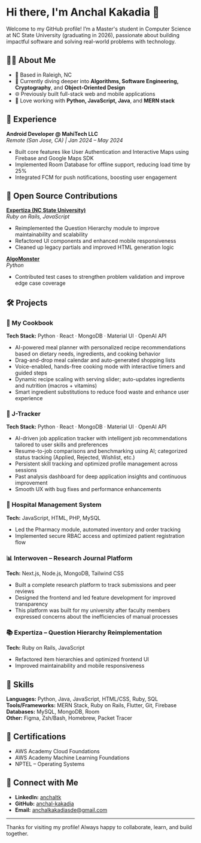 # Hi there, I'm Anchal Kakadia 👋

Welcome to my GitHub profile! I’m a Master's student in Computer Science at NC State University (graduating in 2026), passionate about building impactful software and solving real-world problems with technology.

## 👩‍💻 About Me

- 📍 Based in Raleigh, NC  
- 🧠 Currently diving deeper into **Algorithms, Software Engineering, Cryptography**, and **Object-Oriented Design**  
- 🌐 Previously built full-stack web and mobile applications  
- 🔧 Love working with **Python, JavaScript, Java**, and **MERN stack**

## 💼 Experience

**Android Developer @ MahiTech LLC**  
_Remote (San Jose, CA) | Jan 2024 – May 2024_

- Built core features like User Authentication and Interactive Maps using Firebase and Google Maps SDK  
- Implemented Room Database for offline support, reducing load time by 25%  
- Integrated FCM for push notifications, boosting user engagement

## 🧠 Open Source Contributions

**[Expertiza (NC State University)](https://github.com/expertiza/expertiza)**  
*Ruby on Rails, JavaScript*  
- Reimplemented the Question Hierarchy module to improve maintainability and scalability  
- Refactored UI components and enhanced mobile responsiveness  
- Cleaned up legacy partials and improved HTML generation logic

**[AlgoMonster](https://github.com/realAlgoMonster/contrib/issues?q=is%3Aissue%20state%3Aopen%20author%3Aanchal-kakadia)**  
*Python*  
- Contributed test cases to strengthen problem validation and improve edge case coverage


## 🛠 Projects

### 🥘 My Cookbook  
**Tech Stack:** Python · React · MongoDB · Material UI · OpenAI API  

- AI-powered meal planner with personalized recipe recommendations based on dietary needs, ingredients, and cooking behavior  
- Drag-and-drop meal calendar and auto-generated shopping lists  
- Voice-enabled, hands-free cooking mode with interactive timers and guided steps  
- Dynamic recipe scaling with serving slider; auto-updates ingredients and nutrition (macros + vitamins)  
- Smart ingredient substitutions to reduce food waste and enhance user experience  

### 💼 J-Tracker  
**Tech Stack:** Python · React · MongoDB · Material UI · OpenAI API  

- AI-driven job application tracker with intelligent job recommendations tailored to user skills and preferences  
- Resume-to-job comparisons and benchmarking using AI; categorized status tracking (Applied, Rejected, Wishlist, etc.)  
- Persistent skill tracking and optimized profile management across sessions  
- Past analysis dashboard for deep application insights and continuous improvement  
- Smooth UX with bug fixes and performance enhancements  


### 💊 Hospital Management System  
**Tech:** JavaScript, HTML, PHP, MySQL  
- Led the Pharmacy module, automated inventory and order tracking  
- Implemented secure RBAC access and optimized patient registration flow

### 📊 Interwoven – Research Journal Platform  
**Tech:** Next.js, Node.js, MongoDB, Tailwind CSS  
- Built a complete research platform to track submissions and peer reviews  
- Designed the frontend and led feature development for improved transparency
- This platform was built for my university after faculty members expressed concerns about the inefficiencies of manual processes

### 📚 Expertiza – Question Hierarchy Reimplementation  
**Tech:** Ruby on Rails, JavaScript  
- Refactored item hierarchies and optimized frontend UI  
- Improved maintainability and mobile responsiveness

## 🧰 Skills

**Languages:** Python, Java, JavaScript, HTML/CSS, Ruby, SQL  
**Tools/Frameworks:** MERN Stack, Ruby on Rails, Flutter, Git, Firebase  
**Databases:** MySQL, MongoDB, Room  
**Other:** Figma, Zsh/Bash, Homebrew, Packet Tracer

## 📜 Certifications

- AWS Academy Cloud Foundations  
- AWS Academy Machine Learning Foundations  
- NPTEL – Operating Systems

## 🔗 Connect with Me

- **LinkedIn:** [anchaltk](https://linkedin.com/in/anchaltk)  
- **GitHub:** [anchal-kakadia](https://github.com/anchal-kakadia)  
- **Email:** anchalkakadiasde@gmail.com  

---

Thanks for visiting my profile! Always happy to collaborate, learn, and build together.
